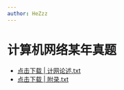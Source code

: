 ```yaml
---
author: HeZzz
---
```


# 计算机网络某年真题

- [点击下载 | 计网论述.txt](https://cs-speedrun.github.io/cs-speedrun-documents/%E8%AE%A1%E7%AE%97%E6%9C%BA%E7%BD%91%E7%BB%9C%EF%BC%88%E7%BD%91%E8%AF%BE%E6%8E%A8%E8%8D%90%E6%B9%96%E7%A7%91%E5%A4%A7%EF%BC%89/%E5%BE%80%E5%B9%B4%E7%9C%9F%E9%A2%98/%E8%AE%A1%E7%AE%97%E6%9C%BA%E7%BD%91%E7%BB%9C%E6%9F%90%E5%B9%B4%E7%9C%9F%E9%A2%98/%E8%AE%A1%E7%BD%91%E8%AE%BA%E8%BF%B0.txt)
- [点击下载 | 附录.txt](https://cs-speedrun.github.io/cs-speedrun-documents/%E8%AE%A1%E7%AE%97%E6%9C%BA%E7%BD%91%E7%BB%9C%EF%BC%88%E7%BD%91%E8%AF%BE%E6%8E%A8%E8%8D%90%E6%B9%96%E7%A7%91%E5%A4%A7%EF%BC%89/%E5%BE%80%E5%B9%B4%E7%9C%9F%E9%A2%98/%E8%AE%A1%E7%AE%97%E6%9C%BA%E7%BD%91%E7%BB%9C%E6%9F%90%E5%B9%B4%E7%9C%9F%E9%A2%98/%E9%99%84%E5%BD%95.txt)